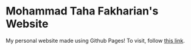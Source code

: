 # Mohammad Taha Fakharian's Website

My personal website made using Github Pages! To visit, follow [this link](https://tahafkh.github.io).
